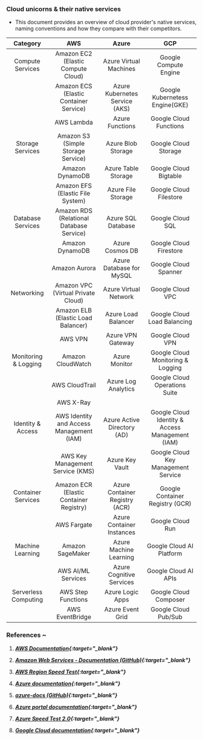 ### Cloud unicorns & their native services

* This document provides an overview of cloud provider's native services, naming conventions and how they compare with their competitors.

|      Category        |                    AWS                    |             Azure               |               GCP                  |
|:--------------------:|:-----------------------------------------:|:-------------------------------:|:----------------------------------:|
|  Compute Services    |  Amazon EC2 (Elastic Compute Cloud)       |  Azure Virtual Machines         |  Google Compute Engine             |
|                      |  Amazon ECS (Elastic Container Service)   |  Azure Kubernetes Service (AKS) |  Google Kubernetess Engine(GKE)    |  
|                      |  AWS Lambda                               |  Azure Functions                |  Google Cloud Functions            |
|  Storage Services    |  Amazon S3 (Simple Storage Service)       |  Azure Blob Storage             |  Google Cloud Storage              |
|                      |  Amazon DynamoDB                          |  Azure Table Storage            |  Google Cloud Bigtable             |
|                      |  Amazon EFS (Elastic File System)         |  Azure File Storage             |  Google Cloud Filestore            |
|  Database Services   |  Amazon RDS (Relational Database Service) |  Azure SQL Database             |  Google Cloud SQL                  |
|                      |  Amazon DynamoDB                          |  Azure Cosmos DB	             |  Google Cloud Firestore            |
|                      |  Amazon Aurora                            |  Azure Database for MySQL       |  Google Cloud Spanner              |
|  Networking          |  Amazon VPC (Virtual Private Cloud)       |  Azure Virtual Network          |  Google Cloud VPC                  |
|                      |  Amazon ELB (Elastic Load Balancer)       |  Azure Load Balancer	         |  Google Cloud Load Balancing       |
|                      |  AWS VPN	                               |  Azure VPN Gateway	             |  Google Cloud VPN                  |
| Monitoring & Logging |  Amazon CloudWatch                        |  Azure Monitor	                 |  Google Cloud Monitoring & Logging |
|                      |  AWS CloudTrail	                       |  Azure Log Analytics            |  Google Cloud Operations Suite     |
|                      |  AWS X-Ray	                                
| Identity & Access |  AWS Identity and Access Management (IAM)    |  Azure Active Directory (AD)    |  Google Cloud Identity & Access Management (IAM) |
|                    |  AWS Key Management Service (KMS)         |  Azure Key Vault	               |  Google Cloud Key Management Service |
|  Container Services  |  Amazon ECR (Elastic Container Registry)  |  Azure Container Registry (ACR) |  Google Container Registry (GCR)   |
|                      |  AWS Fargate	                           |  Azure Container Instances	     |  Google Cloud Run                  |
|  Machine Learning    |  Amazon SageMaker	                       |  Azure Machine Learning	     |  Google Cloud AI Platform          |
|                      |  AWS AI/ML Services	                   |  Azure Cognitive Services       |  Google Cloud AI APIs              |
| Serverless Computing |  AWS Step Functions	                   |  Azure Logic Apps	             |  Google Cloud Composer             |
|                      |  AWS EventBridge	                       |  Azure Event Grid	             |  Google Cloud Pub/Sub              |



### References ~

1. _**[AWS Documentation](https://docs.aws.amazon.com/){:target="_blank"}**_

2. _**[Amazon Web Services - Documentation (GitHub)](https://github.com/awsdocs){:target="_blank"}**_

3. _**[AWS Region Speed Test](http://awsspeedtest.xvf.dk/){:target="_blank"}**_

4. _**[Azure documentation](https://learn.microsoft.com/en-us/azure/?product=popular){:target="_blank"}**_

5. _**[azure-docs (GitHub)](https://github.com/MicrosoftDocs/azure-docs){:target="_blank"}**_

6. _**[Azure portal documentation](https://learn.microsoft.com/en-us/azure/azure-portal/){:target="_blank"}**_

7. _**[Azure Speed Test 2.0](https://azurespeedtest.azurewebsites.net/){:target="_blank"}**_

8. _**[Google Cloud documentation](https://cloud.google.com/docs){:target="_blank"}**_